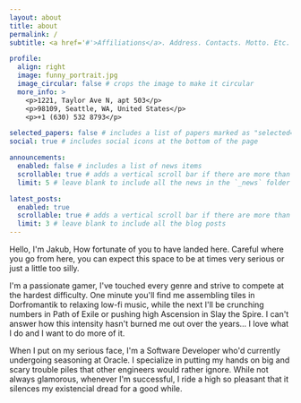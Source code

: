 ```yaml
---
layout: about
title: about
permalink: /
subtitle: <a href='#'>Affiliations</a>. Address. Contacts. Motto. Etc.

profile:
  align: right
  image: funny_portrait.jpg
  image_circular: false # crops the image to make it circular
  more_info: >
    <p>1221, Taylor Ave N, apt 503</p>
    <p>98109, Seattle, WA, United States</p>
    <p>+1 (630) 532 8793</p>

selected_papers: false # includes a list of papers marked as "selected={true}"
social: true # includes social icons at the bottom of the page

announcements:
  enabled: false # includes a list of news items
  scrollable: true # adds a vertical scroll bar if there are more than 3 news items
  limit: 5 # leave blank to include all the news in the `_news` folder

latest_posts:
  enabled: true
  scrollable: true # adds a vertical scroll bar if there are more than 3 new posts items
  limit: 3 # leave blank to include all the blog posts
---
```



Hello, I'm Jakub,
How fortunate of you to have landed here. Careful where you go from here, you can expect this space to be at times very serious or just a little too silly. 

I'm a passionate gamer, I've touched every genre and strive to compete at the hardest difficulty. One minute
you'll find me assembling tiles in Dorfromantik to relaxing low-fi music, while the next I'll be crunching numbers in
Path of Exile or pushing high Ascension in Slay the Spire. I can't answer how this intensity hasn't burned me out over the years...
I love what I do and I want to do more of it.

When I put on my serious face, I'm a Software Developer who'd currently undergoing seasoning at Oracle. I specialize in putting my hands on
big and scary trouble piles that other engineers would rather ignore. While not always glamorous, whenever I'm successful, I ride a high so
pleasant that it silences my existencial dread for a good while.


